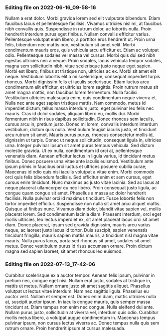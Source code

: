 

### Editing file on 2022-06-16_09-58-16

Nullam a erat dolor. Morbi gravida lorem sed elit vulputate bibendum. Etiam faucibus lacus et pellentesque facilisis. Vivamus ultricies nisl mi, at faucibus nibh convallis quis. Suspendisse in rutrum dolor, ac lobortis nulla. Proin hendrerit interdum purus eget finibus. Nullam convallis efficitur varius. Pellentesque volutpat enim libero, a porttitor eros hendrerit ut. Proin urna felis, bibendum nec mattis non, vestibulum sit amet velit. Morbi condimentum mauris eros, quis vehicula arcu efficitur et.
Etiam ac volutpat odio. Pellentesque sodales vel massa vel cursus. Morbi quis dui sed nibh egestas ultricies nec a neque. Proin sodales, lacus vehicula tempor sodales, magna sem sollicitudin nibh, vitae scelerisque justo neque eget sapien. Morbi est libero, finibus at tristique non, ultricies ac ex. Morbi sit amet elit neque. Vestibulum lobortis elit a mi scelerisque, consequat imperdiet turpis rhoncus. Morbi dignissim felis et iaculis scelerisque. Etiam luctus arcu condimentum elit efficitur, et ultricies lorem sagittis. Proin rutrum metus sit amet magna mattis, non faucibus lorem fermentum. Nulla facilisi. Vestibulum ultricies malesuada enim, quis condimentum neque viverra et. Nulla nec ante eget sapien tristique mattis. Nam commodo, metus id imperdiet dictum, tellus massa interdum justo, eget pulvinar leo felis nec mauris.
Cras id dolor sodales, aliquam libero eu, mollis dui. Morbi fermentum nibh in risus dapibus sollicitudin. Donec rhoncus sem iaculis, cursus arcu in, pretium justo. Donec mi lorem, convallis interdum interdum vestibulum, dictum quis nulla. Vestibulum feugiat iaculis justo, et tincidunt arcu rutrum sit amet. Mauris purus purus, rhoncus consectetur mollis id, dignissim ut turpis. Donec ut neque sollicitudin, consequat ligula in, ultricies urna. Integer pulvinar ipsum sit amet purus tempus vehicula. Sed dictum molestie gravida.
Ut ex nulla, condimentum id orci at, pellentesque venenatis diam. Aenean efficitur lectus in ligula varius, id tincidunt metus finibus. Donec posuere urna vitae ante iaculis euismod. Vestibulum ante ipsum primis in faucibus orci luctus et ultrices posuere cubilia curae; Maecenas id odio quis nisi iaculis volutpat a vitae enim. Morbi commodo orci quis felis bibendum facilisis. Sed efficitur enim et sem cursus, eget cursus enim tincidunt. Nunc maximus ac justo vitae lacinia. Sed ac lacus at neque placerat ullamcorper eu nec libero. Proin consequat justo ligula, ac congue quam congue sit amet. Phasellus a massa ac dolor hendrerit facilisis.
Nulla pulvinar orci id maximus tincidunt. Fusce lobortis felis non tortor imperdiet efficitur. Suspendisse non nulla sit amet arcu aliquet mattis. Quisque at finibus nunc. Vivamus diam dolor, blandit vitae sapien vel, mollis placerat lorem. Sed condimentum lacinia diam. Praesent interdum, orci eget mollis ultricies, leo lectus imperdiet ex, sit amet placerat lacus orci sit amet diam. Donec placerat, ipsum sed gravida dignissim, mauris arcu varius neque, ac laoreet justo lacus id tortor. Duis suscipit, sapien venenatis tincidunt fringilla, mauris sapien mattis mauris, a tincidunt nisl magna vitae mauris. Nulla purus lacus, porta sed rhoncus sit amet, sodales sit amet metus. Donec vestibulum purus id risus accumsan ornare. Proin dictum magna sed sapien laoreet, sit amet rhoncus leo euismod.




### Editing file on 2022-07-13_17-42-06

Curabitur scelerisque ex a auctor tempor. Aenean felis ipsum, pulvinar in pretium nec, congue eget nisi. Nullam erat justo, sodales at tristique in, mattis ut metus. Nullam ornare justo sit amet sagittis aliquet. Phasellus volutpat ut lectus vitae interdum. Nam nec sagittis ligula. Phasellus eu auctor velit.
Nullam et semper est. Donec enim diam, mattis ultricies nulla at, suscipit auctor ipsum. In iaculis congue mauris, quis semper massa tincidunt at. Etiam tempus non enim nec congue. Nulla eleifend dui ante. Nullam purus justo, sollicitudin at viverra vel, interdum quis odio. Curabitur mollis metus libero, a volutpat augue condimentum in. Maecenas tempus pulvinar ipsum, non cursus lectus viverra ac. Donec tempus nulla quis sem rutrum ornare. Proin hendrerit ipsum at cursus malesuada.


